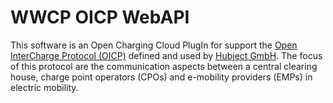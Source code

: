 # WWCP OICP WebAPI

This software is an Open Charging Cloud PlugIn for support the [Open InterCharge Protocol (OICP)](https://github.com/hubject/oicp/)
defined and used by [Hubject GmbH](http://www.hubject.com). The focus
of this protocol are the communication aspects between a central clearing house,
charge point operators (CPOs) and e-mobility providers (EMPs) in electric mobility.

